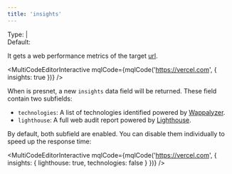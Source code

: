 ```yaml
---
title: 'insights'
--- 
```


Type: <TypeContainer><Type children='<boolean>'/> | <Type children='<object>'/></TypeContainer><br/>
Default: <Type children='false'/>

It gets a web performance metrics of the target [url](/docs/api/parameters/url).

<MultiCodeEditorInteractive mqlCode={mqlCode('https://vercel.com', { 
  insights: true
})} />

When is presnet, a new `insights` data field will be returned. These field contain two subfields:

- `technologies`: A list of technologies identified powered by [Wappalyzer](https://www.wappalyzer.com/).
- `lighthouse`: A full web audit report powered by [Lighthouse](https://developers.google.com/web/tools/lighthouse).

By default, both subfield are enabled. You can disable them individually to speed up the response time:

<MultiCodeEditorInteractive mqlCode={mqlCode('https://vercel.com', { 
  insights: {
    lighthouse: true,
    technologies: false
  }
})} />

<Figcaption children='Enabling insights but only the lighthouse report' />

